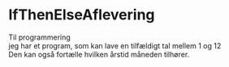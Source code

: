 # IfThenElseAflevering
Til programmering
<br/>
jeg har et program, som kan lave en tilfældigt tal mellem 1 og 12 <br/>
Den kan også fortælle hvilken årstid måneden tilhører.
